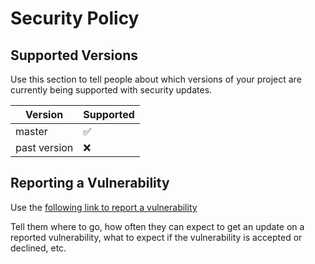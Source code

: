 # Security Policy

## Supported Versions

Use this section to tell people about which versions of your project are
currently being supported with security updates.

| Version      | Supported          |
| ------------ | ------------------ |
| master       | :white_check_mark: |
| past version | :x:                |

## Reporting a Vulnerability

Use the [following link to report a vulnerability](https://github.com/DoliCloud/SellYourSaas/settings/security_analysis)

Tell them where to go, how often they can expect to get an update on a
reported vulnerability, what to expect if the vulnerability is accepted or
declined, etc.
